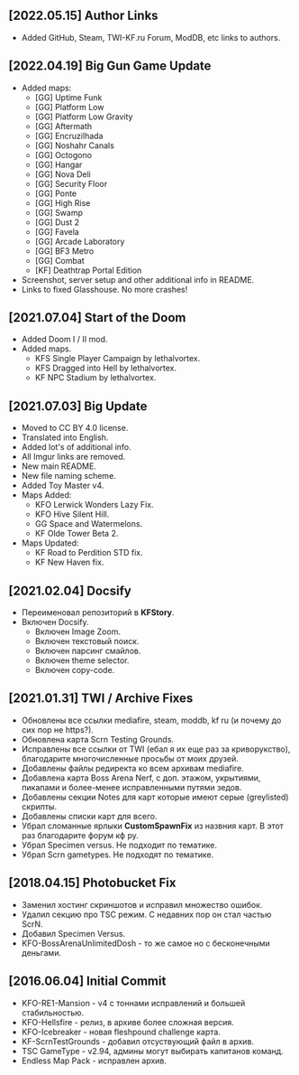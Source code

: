 ## [2022.05.15] Author Links

* Added GitHub, Steam, TWI-KF.ru Forum, ModDB, etc links to authors.

## [2022.04.19] Big Gun Game Update

* Added maps:
  * [GG] Uptime Funk
  * [GG] Platform Low
  * [GG] Platform Low Gravity
  * [GG] Aftermath
  * [GG] Encruzilhada
  * [GG] Noshahr Canals
  * [GG] Octogono
  * [GG] Hangar
  * [GG] Nova Deli
  * [GG] Security Floor
  * [GG] Ponte
  * [GG] High Rise
  * [GG] Swamp
  * [GG] Dust 2
  * [GG] Favela
  * [GG] Arcade Laboratory
  * [GG] BF3 Metro
  * [GG] Combat
  * [KF] Deathtrap Portal Edition
* Screenshot, server setup and other additional info in README.
* Links to fixed Glasshouse. No more crashes!

## [2021.07.04] Start of the Doom

* Added Doom I / II mod.
* Added maps.
  * KFS Single Player Campaign by lethalvortex.
  * KFS Dragged into Hell by lethalvortex.
  * KF NPC Stadium by lethalvortex.

## [2021.07.03] Big Update

* Moved to CC BY 4.0 license.
* Translated into English.
* Added lot's of additional info.
* All Imgur links are removed.
* New main README.
* New file naming scheme.
* Added Toy Master v4.
* Maps Added:
  * KFO Lerwick Wonders Lazy Fix.
  * KFO Hive Silent Hill.
  * GG Space and Watermelons.
  * KF Olde Tower Beta 2.
* Maps Updated:
  * KF Road to Perdition STD fix.
  * KF New Haven fix.

## [2021.02.04] Docsify

* Переименовал репозиторий в **KFStory**.
* Включен Docsify.
  * Включен Image Zoom.
  * Включен текстовый поиск.
  * Включен парсинг смайлов.
  * Включен theme selector.
  * Включен copy-code.

## [2021.01.31] TWI / Archive Fixes

* Обновлены все ссылки mediafire, steam, moddb, kf ru (и почему до сих пор не https?).
* Обновлена карта Scrn Testing Grounds.
* Исправлены все ссылки от TWI (ебал я их еще раз за криворукство), благодарите многочисленные просьбы от моих друзей.
* Добавлены файлы редиректа ко всем архивам mediafire.
* Добавлена карта Boss Arena Nerf, с доп. этажом, укрытиями, пикапами и более-менее исправленными путями зедов.
* Добавлены секции Notes для карт которые имеют серые (greylisted) скрипты.
* Добавлены списки карт для всего.
* Убрал сломанные ярлыки **CustomSpawnFix** из назвния карт. В этот раз благодарите форум кф ру.
* Убрал Specimen versus. Не подходит по тематике.
* Убрал Scrn gametypes. Не подходят по тематике.

## [2018.04.15] Photobucket Fix

* Заменил хостинг скриншотов и исправил множество ошибок.
* Удалил секцию про TSC режим. С недавних пор он стал частью ScrN.
* Добавил Specimen Versus.
* KFO-BossArenaUnlimitedDosh - то же самое но с бесконечными деньгами.

## [2016.06.04] Initial Commit

* KFO-RE1-Mansion - v4 с тоннами исправлений и большей стабильностью.
* KFO-Hellsfire - релиз, в архиве более сложная версия.
* KFO-Icebreaker - новая fleshpound challenge карта.
* KF-ScrnTestGrounds - добавил отсуствующий файл в архив.
* TSC GameType - v2.94, админы могут выбирать капитанов команд.
* Endless Map Pack - исправлен архив.
